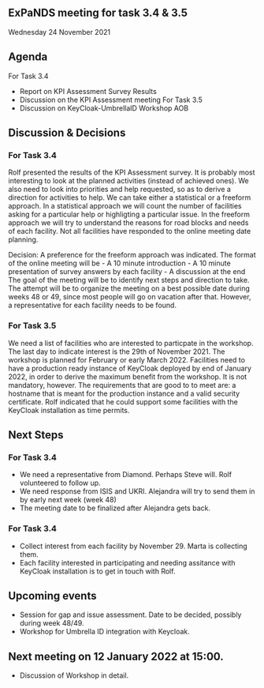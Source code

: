 ## ExPaNDS meeting for task 3.4 & 3.5
Wednesday 24 November 2021

## Agenda
For Task 3.4
 - Report on KPI Assessment Survey Results
 - Discussion on the KPI Assessment meeting
For Task 3.5
 - Discussion on KeyCloak-UmbrellaID Workshop
AOB

## Discussion & Decisions

### For Task 3.4

Rolf presented the results of the KPI Assessment survey. It is probably most interesting to look at the planned activities (instead of achieved ones). We also need to look into priorities and help requested, so as to derive a direction for activities to help. We can take either a statistical or a freeform approach. In a statistical approach we will count the number of facilities asking for a particular help or highligting a particular issue. In the freeform approach we will try to understand the reasons for road blocks and needs of each facility. Not all facilities have responded to the online meeting date planning. 

Decision:
    A preference for the freeform approach was indicated.
    The format of the online meeting will be
        - A 10 minute introduction
        - A 10 minute presentation of survey answers by each facility
        - A discussion at the end
    The goal of the meeting will be to identify next steps and direction to take.
    The attempt will be to organize the meeting on a best possible date during weeks 48 or 49, since most people will go on vacation after that. However, a representative for each facility needs to be found.

### For Task 3.5

We need a list of facilities who are interested to particpate in the workshop. The last day to indicate interest is the 29th of November 2021. The workshop is planned for February or early March 2022. Facilities need to have a production ready instance of KeyCloak deployed by end of January 2022, in order to derive the maximum benefit from the workshop. It is not mandatory, however. The requirements that are good to to meet are: a hostname that is meant for the production instance and a valid security certificate. Rolf indicated that he could support some facilities with the KeyCloak installation as time permits.

## Next Steps

### For Task 3.4

- We need a representative from Diamond. Perhaps Steve will. Rolf volunteered to follow up.
- We need response from ISIS and UKRI. Alejandra will try to send them in by early next week (week 48)
- The meeting date to be finalized after Alejandra gets back.

### For Task 3.4

- Collect interest from each facility by November 29. Marta is collecting them.
- Each facility interested in participating and needing assitance with KeyCloak installation is to get in touch with Rolf.

## Upcoming events
- Session for gap and issue assessment. Date to be decided, possibly during week 48/49.
- Workshop for Umbrella ID integration with Keycloak.

## Next meeting on 12 January 2022 at 15:00.
- Discussion of Workshop in detail.
